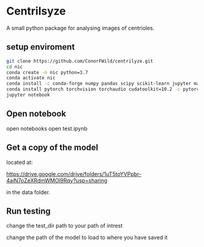# Centrilsyze

A small python package for analysing images of centrioles.

## setup enviroment
```bash
git clone https://github.com/ConorFWild/centrilyze.git
cd nic
conda create -n nic python=3.7
conda activate nic
conda install -c conda-forge numpy pandas scipy scikit-learn jupyter matplotlib hmmlearn
conda install pytorch torchvision torchaudio cudatoolkit=10.2 -c pytorch
jupyter notebook
```

## Open notebook
open notebooks
open test.ipynb

## Get a copy of the model
located at:

https://drive.google.com/drive/folders/1uT5toYVPpbr-4aiN7oZeXRdmWMOl9Rqy?usp=sharing

in the data folder.

## Run testing
change the test_dir path to your path of intrest

change the path of the model to load to where you have saved it